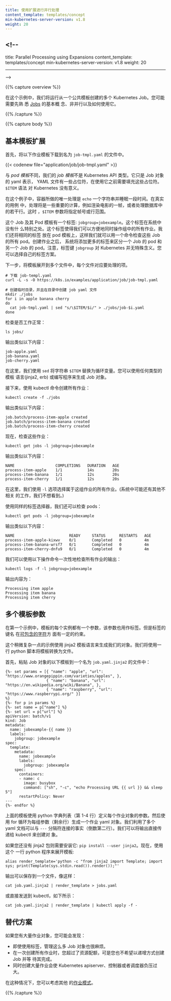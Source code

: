 ```yaml
---
title: 使用扩展进行并行处理
content_template: templates/concept
min-kubernetes-server-version: v1.8
weight: 20
---
```


## <!--

title: Parallel Processing using Expansions content_template: templates/concept
min-kubernetes-server-version: v1.8 weight: 20

---

-->

{{% capture overview %}}

<!--
In this example, we will run multiple Kubernetes Jobs created from
a common template.  You may want to be familiar with the basic,
non-parallel, use of [Jobs](/docs/concepts/workloads/controllers/jobs-run-to-completion/) first.
-->

在这个示例中，我们将运行从一个公共模板创建的多个 Kubernetes Job。您可能需要先熟
悉 [Jobs](/docs/concepts/workloads/controllers/jobs-run-to-completion/) 的基本概
念、非并行以及如何使用它。

{{% /capture %}}

{{% capture body %}}

<!--
## Basic Template Expansion
-->

## 基本模板扩展

<!--
First, download the following template of a job to a file called `job-tmpl.yaml`
-->

首先，将以下作业模板下载到名为 `job-tmpl.yaml` 的文件中。

{{< codenew file="application/job/job-tmpl.yaml" >}}

<!--
Unlike a *pod template*, our *job template* is not a Kubernetes API type.  It is just
a yaml representation of a Job object that has some placeholders that need to be filled
in before it can be used.  The `$ITEM` syntax is not meaningful to Kubernetes.
-->

与 *pod 模板*不同，我们的 *job 模板*不是 Kubernetes API 类型。它只是 Job 对象的
yaml 表示， YAML 文件有一些占位符，在使用它之前需要填充这些占位符。`$ITEM` 语法
对 Kubernetes 没有意义。

<!--
In this example, the only processing the container does is to `echo` a string and sleep for a bit.
In a real use case, the processing would be some substantial computation, such as rendering a frame
of a movie, or processing a range of rows in a database.  The `$ITEM` parameter would specify for
example, the frame number or the row range.
-->

在这个例子中，容器所做的唯一处理是 `echo` 一个字符串并睡眠一段时间。在真实的用例
中，处理将是一些重要的计算，例如渲染电影的一帧，或者处理数据库中的若干行。这时
，`$ITEM` 参数将指定帧号或行范围。

<!--
This Job and its Pod template have a label: `jobgroup=jobexample`.  There is nothing special
to the system about this label.  This label
makes it convenient to operate on all the jobs in this group at once.
We also put the same label on the pod template so that we can check on all Pods of these Jobs
with a single command.
After the job is created, the system will add more labels that distinguish one Job's pods
from another Job's pods.
Note that the label key `jobgroup` is not special to Kubernetes. You can pick your own label scheme.
-->

这个 Job 及其 Pod 模板有一个标签: `jobgroup=jobexample`。这个标签在系统中没有什
么特别之处。这个标签使得我们可以方便地同时操作组中的所有作业。我们还将相同的标签
放在 pod 模板上，这样我们就可以用一个命令检查这些 Job 的所有 pod。创建作业之后，
系统将添加更多的标签来区分一个 Job 的 pod 和另一个 Job 的 pod。注意，标签键
`jobgroup` 对 Kubernetes 并无特殊含义。您可以选择自己的标签方案。

<!--
Next, expand the template into multiple files, one for each item to be processed.
-->

下一步，将模板展开到多个文件中，每个文件对应要处理的项。

```shell
# 下载 job-templ.yaml
curl -L -s -O https://k8s.io/examples/application/job/job-tmpl.yaml

# 创建临时目录，并且在目录中创建 job yaml 文件
mkdir ./jobs
for i in apple banana cherry
do
  cat job-tmpl.yaml | sed "s/\$ITEM/$i/" > ./jobs/job-$i.yaml
done
```

<!--
Check if it worked:
-->

检查是否工作正常：

```shell
ls jobs/
```

<!--
The output is similar to this:
-->

输出类似以下内容：

```
job-apple.yaml
job-banana.yaml
job-cherry.yaml
```

<!--
Here, we used `sed` to replace the string `$ITEM` with the loop variable.
You could use any type of template language (jinja2, erb) or write a program
to generate the Job objects.
-->

在这里，我们使用 `sed` 将字符串 `$ITEM` 替换为循环变量。您可以使用任何类型的模板
语言(jinja2, erb) 或编写程序来生成 Job 对象。

<!--
Next, create all the jobs with one kubectl command:
-->

接下来，使用 kubectl 命令创建所有作业：

```shell
kubectl create -f ./jobs
```

<!--
The output is similar to this:
-->

输出类似以下内容：

```
job.batch/process-item-apple created
job.batch/process-item-banana created
job.batch/process-item-cherry created
```

<!--
Now, check on the jobs:
-->

现在，检查这些作业：

```shell
kubectl get jobs -l jobgroup=jobexample
```

<!--
The output is similar to this:
-->

输出类似以下内容：

```
NAME                  COMPLETIONS   DURATION   AGE
process-item-apple    1/1           14s        20s
process-item-banana   1/1           12s        20s
process-item-cherry   1/1           12s        20s
```

<!--
Here we use the `-l` option to select all jobs that are part of this
group of jobs.  (There might be other unrelated jobs in the system that we
do not care to see.)
-->

在这里，我们使用 `-l` 选项选择属于这组作业的所有作业。(系统中可能还有其他不相关
的工作，我们不想看到。)

<!--
We can check on the pods as well using the same label selector:
-->

使用同样的标签选择器，我们还可以检查 pods：

```shell
kubectl get pods -l jobgroup=jobexample
```

<!--
The output is similar to this:
-->

输出类似以下内容：

```
NAME                        READY     STATUS      RESTARTS   AGE
process-item-apple-kixwv    0/1       Completed   0          4m
process-item-banana-wrsf7   0/1       Completed   0          4m
process-item-cherry-dnfu9   0/1       Completed   0          4m
```

<!--
We can use this single command to check on the output of all jobs at once:
-->

我们可以使用以下操作命令一次性地检查所有作业的输出：

```shell
kubectl logs -f -l jobgroup=jobexample
```

<!--
The output is:
-->

输出内容为：

```
Processing item apple
Processing item banana
Processing item cherry
```

<!--
## Multiple Template Parameters
-->

## 多个模板参数

<!--
In the first example, each instance of the template had one parameter, and that parameter was also
used as a label.  However label keys are limited in [what characters they can
contain](/docs/concepts/overview/working-with-objects/labels/#syntax-and-character-set).
-->

在第一个示例中，模板的每个实例都有一个参数，该参数也用作标签。但是标签的键名
在[可包含的字符](/docs/concepts/overview/working-with-objects/labels/#syntax-and-character-set)方
面有一定的约束。

<!--
This slightly more complex example uses the jinja2 template language to generate our objects.
We will use a one-line python script to convert the template to a file.
-->

这个稍微复杂一点的示例使用 jinja2 模板语言来生成我们的对象。我们将使用一行
python 脚本将模板转换为文件。

<!--
First, copy and paste the following template of a Job object, into a file called `job.yaml.jinja2`:
-->

首先，粘贴 Job 对象的以下模板到一个名为 `job.yaml.jinja2` 的文件中：

```liquid
{%- set params = [{ "name": "apple", "url": "https://www.orangepippin.com/varieties/apples", },
                  { "name": "banana", "url": "https://en.wikipedia.org/wiki/Banana", },
                  { "name": "raspberry", "url": "https://www.raspberrypi.org/" }]
%}
{%- for p in params %}
{%- set name = p["name"] %}
{%- set url = p["url"] %}
apiVersion: batch/v1
kind: Job
metadata:
  name: jobexample-{{ name }}
  labels:
    jobgroup: jobexample
spec:
  template:
    metadata:
      name: jobexample
      labels:
        jobgroup: jobexample
    spec:
      containers:
      - name: c
        image: busybox
        command: ["sh", "-c", "echo Processing URL {{ url }} && sleep 5"]
      restartPolicy: Never
---
{%- endfor %}

```

<!--
The above template defines parameters for each job object using a list of
python dicts (lines 1-4).  Then a for loop emits one job yaml object
for each set of parameters (remaining lines).
We take advantage of the fact that multiple yaml documents can be concatenated
with the `---` separator (second to last line).
.)  We can pipe the output directly to kubectl to
create the objects.
-->

上面的模板使用 python 字典列表（第 1-4 行）定义每个作业对象的参数。然后使用 for
循环为每组参数（剩余行）生成一个作业 yaml 对象。我们利用了多个 yaml 文档可以与
`---` 分隔符连接的事实（倒数第二行）。我们可以将输出直接传递给 kubectl 来创建对
象。

<!--
You will need the jinja2 package if you do not already have it: `pip install --user jinja2`.
Now, use this one-line python program to expand the template:
-->

如果您还没有 jinja2 包则需要安装它: `pip install --user jinja2`。现在，使用这个
一行 python 程序来展开模板:

```shell
alias render_template='python -c "from jinja2 import Template; import sys; print(Template(sys.stdin.read()).render());"'
```

<!--
The output can be saved to a file, like this:
-->

输出可以保存到一个文件，像这样：

```shell
cat job.yaml.jinja2 | render_template > jobs.yaml
```

<!--
Or sent directly to kubectl, like this:
-->

或直接发送到 kubectl，如下所示：

```shell
cat job.yaml.jinja2 | render_template | kubectl apply -f -
```

<!--
## Alternatives
-->

## 替代方案

<!--
If you have a large number of job objects, you may find that:
-->

如果您有大量作业对象，您可能会发现：

<!--
- Even using labels, managing so many Job objects is cumbersome.
- You exceed resource quota when creating all the Jobs at once,
  and do not want to wait to create them incrementally.
- Very large numbers of jobs created at once overload the
  Kubernetes apiserver, controller, or scheduler.
-->

- 即使使用标签，管理这么多 Job 对象也很麻烦。
- 在一次创建所有作业时，您超过了资源配额，可是您也不希望以递增方式创建 Job 并等
  待其完成。
- 同时创建大量作业会使 Kubernetes apiserver、控制器或者调度器负压过大。

<!--
In this case, you can consider one of the
other [job patterns](/docs/concepts/jobs/run-to-completion-finite-workloads/#job-patterns).
-->

在这种情况下，您可以考虑其他
的[作业模式](/docs/concepts/jobs/run-to-completion-finite-workloads/#job-patterns)。

{{% /capture %}}
